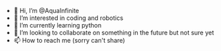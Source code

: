 - 👋 Hi, I’m @AquaInfinite
- 👀 I’m interested in coding and robotics
- 🌱 I’m currently learning python
- 💞️ I’m looking to collaborate on something in the future but not sure yet
- 📫 How to reach me (sorry can't share)

<!---
AquaInfinite/AquaInfinite is a ✨ special ✨ repository because its `README.md` (this file) appears on your GitHub profile.
You can click the Preview link to take a look at your changes.
--->
